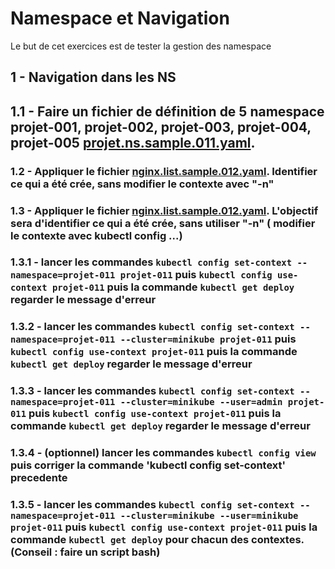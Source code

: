 # Namespace et Navigation

Le but de cet exercices est de tester la gestion des namespace

## 1 - Navigation dans les NS

## 1.1 - Faire un fichier de définition de 5 namespace projet-001, projet-002, projet-003, projet-004, projet-005 [projet.ns.sample.011.yaml](projet.ns.sample.011.yaml).

### 1.2 - Appliquer le fichier  [nginx.list.sample.012.yaml](nginx.list.sample.012.yaml). Identifier ce qui a été crée, sans modifier le contexte avec "-n"

### 1.3 - Appliquer le fichier  [nginx.list.sample.012.yaml](nginx.list.sample.012.yaml). L'objectif sera d'identifier ce qui a été crée, sans utiliser "-n" ( modifier le contexte avec kubectl config ...)

### 1.3.1 - lancer les commandes `kubectl config set-context --namespace=projet-011 projet-011` puis `kubectl config use-context projet-011` puis la commande `kubectl get deploy` regarder le message d'erreur

### 1.3.2 - lancer les commandes `kubectl config set-context --namespace=projet-011 --cluster=minikube projet-011` puis `kubectl config use-context projet-011` puis la commande `kubectl get deploy` regarder le message d'erreur

### 1.3.3 - lancer les commandes `kubectl config set-context --namespace=projet-011 --cluster=minikube --user=admin projet-011` puis `kubectl config use-context projet-011` puis la commande `kubectl get deploy` regarder le message d'erreur

### 1.3.4 - (optionnel) lancer les commandes `kubectl config view` puis corriger la commande 'kubectl config set-context' precedente

### 1.3.5 - lancer les commandes `kubectl config set-context --namespace=projet-011 --cluster=minikube --user=minikube projet-011` puis `kubectl config use-context projet-011` puis la commande `kubectl get deploy` pour chacun des contextes. (Conseil : faire un script bash)
